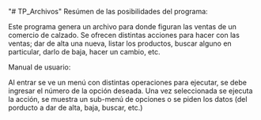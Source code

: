 "# TP_Archivos" 
Resúmen de las posibilidades del programa:

Este programa genera un archivo para donde figuran las ventas de un comercio de calzado.
Se ofrecen distintas acciones para hacer con las ventas; dar de alta una nueva, listar los productos, buscar alguno en particular, darlo de baja, hacer un cambio, etc.

Manual de usuario:

Al entrar se ve un menú con distintas operaciones para ejecutar, se debe ingresar el número de la opción deseada.
Una vez seleccionada se ejecuta la acción, se muestra un sub-menú de opciones o se piden los datos (del porducto a dar de alta, baja, buscar, etc.)